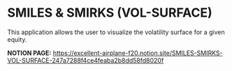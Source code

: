 # SMILES & SMIRKS (VOL-SURFACE)
This application allows the user to visualize the volatility surface for a given equity.  

**NOTION PAGE:** https://excellent-airplane-f20.notion.site/SMILES-SMIRKS-VOL-SURFACE-247a7288f4ce4feaba2b8dd58fd8020f

